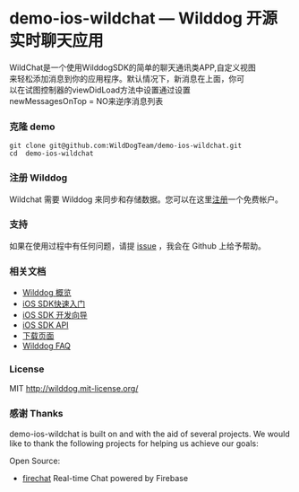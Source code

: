 # demo-ios-wildchat — Wilddog 开源实时聊天应用
WildChat是一个使用WilddogSDK的简单的聊天通讯类APP,自定义视图  
来轻松添加消息到你的应用程序。默认情况下，新消息在上面，你可  
以在试图控制器的viewDidLoad方法中设置通过设置  
newMessagesOnTop = NO来逆序消息列表

### 克隆 demo
```
git clone git@github.com:WildDogTeam/demo-ios-wildchat.git
cd  demo-ios-wildchat
```

### 注册 Wilddog

Wildchat 需要 Wilddog 来同步和存储数据。您可以在这里[注册](https://www.wilddog.com/my-account/signup)一个免费帐户。


### 支持
如果在使用过程中有任何问题，请提 [issue](https://github.com/WildDogTeam/demo-js-wildchat/issues) ，我会在 Github 上给予帮助。

### 相关文档

* [Wilddog 概览](https://z.wilddog.com/overview/guide)
* [iOS SDK快速入门](https://z.wilddog.com/ios/quickstart)
* [iOS SDK 开发向导](https://z.wilddog.com/ios/guide/1)
* [iOS SDK API](https://z.wilddog.com/ios/api)
* [下载页面](https://www.wilddog.com/download/)
* [Wilddog FAQ](https://z.wilddog.com/faq/qa)


### License
MIT
http://wilddog.mit-license.org/

### 感谢 Thanks

demo-ios-wildchat is built on and with the aid of several  projects. We would like to thank the following projects for helping us achieve our goals:

Open Source:

* [firechat](https://github.com/firebase/firechat-ios) Real-time Chat powered by Firebase

